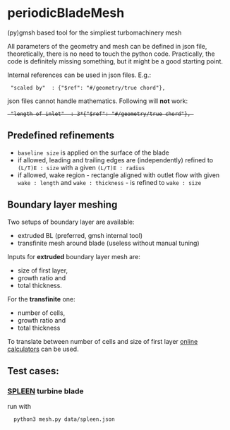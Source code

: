 # periodicBladeMesh
(py)gmsh based tool for the simpliest turbomachinery mesh

All parameters of the geometry and mesh can be defined in json file, theoretically, there is no need to touch the python code. Practically, the code is definitely missing something, but it might be a good starting point.

Internal references can be used in json files. E.g.:
```
 "scaled by"  : {"$ref": "#/geometry/true chord"},
```

json files cannot handle mathematics. Following will **not** work:

<strike>

```
 "length of inlet"  : 3*{"$ref": "#/geometry/true chord"}, 
```

</strike>

## Predefined refinements 

- `baseline size` is applied on the surface of the blade
- if allowed, leading and trailing edges are (independently) refined to `(L/T)E : size` with a given `(L/T)E : radius`
- if allowed, wake region - rectangle aligned with outlet flow with given `wake : length` and `wake : thickness` - is refined to `wake : size`

## Boundary layer meshing

Two setups of boundary layer are available:
  - extruded BL (preferred, gmsh internal tool)
  - transfinite mesh around blade (useless without manual tuning)

Inputs for **extruded** boundary layer mesh are:
- size of first layer, 
- growth ratio and 
- total thickness.

For the **transfinite** one:
- number of cells, 
- growth ratio and 
- total thickness

To translate between number of cells and size of first layer [online calculators](https://caefn.com/calculator/boundary-layer-mesh) can be used.

## Test cases:

### [SPLEEN](https://doi.org/10.5281/zenodo.7264761) turbine blade

run with 
```
  python3 mesh.py data/spleen.json
```

